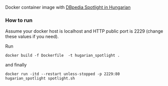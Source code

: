 Docker container image with [DBpedia Spotlight in Hungarian](http://github.com/dbpedia-spotlight/) 

### How to run

Assume your docker host is localhost and HTTP public port is 2229 (change these values if you need).

Run
    
    docker build -f Dockerfile  -t hugarian_spotlight .

and finally

    docker run -itd --restart unless-stopped -p 2229:80  hugarian_spotlight spotlight.sh


